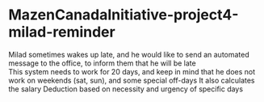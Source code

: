 # MazenCanadaInitiative-project4-milad-reminder
Milad sometimes wakes up late, and he would like to send an automated message to the office, to inform them that he will be late <br>
This system needs to work for 20 days, and keep in mind that he does not work on weekends (sat, sun), and some special off-days
It also calculates the salary Deduction based on necessity and urgency of specific days  
